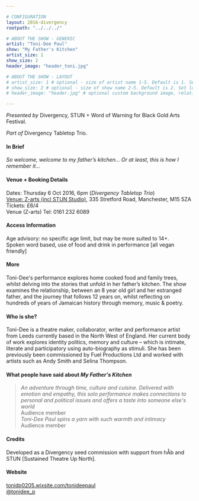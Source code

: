 ```yaml
---

# CONFIGURATION
layout: 2016-divergency
rootpath: "../../../"

# ABOUT THE SHOW - GENERIC
artist: "Toni-Dee Paul"
show: "My Father's Kitchen"
artist_size: 1
show_size: 2
header_image: "header_toni.jpg"

# ABOUT THE SHOW - LAYOUT
# artist_size: 1 # optional - size of artist name 1-5. Default is 1. Set longer names to lower values
# show_size: 2 # optional - size of show name 2-5. Default is 2. Set longer names to lower values
# header_image: "header.jpg" # optional custom background image, relative to current page

---
```

*Presented by* Divergency, STUN + Word of Warning for Black Gold Arts Festival.        
           
*Part of* Divergency Tabletop Trio.   
         
#### In Brief                           
*So welcome, welcome to my father’s kitchen... Or at least, this is how I remember it...*    
 
#### Venue + Booking Details    
Dates: Thursday 6 Oct 2016, 6pm (*Divergency Tabletop Trio*)                     
[Venue: Z-arts (incl STUN Studio)](http://www.z-arts.org/about-us/getting-here), 335 Stretford Road, Manchester, M15 5ZA        
Tickets: £6/4              
Venue (Z-arts) Tel: 0161 232 6089    
             
#### Access Information    
Age advisory: no specific age limit, but may be more suited to 14+.     
Spoken word based, use of food and drink in performance [all vegan friendly]     
              
#### More               
Toni-Dee's performance explores home cooked food and family trees, whilst delving into the stories that unfold in her father’s kitchen. The show examines the relationship, between an 8 year old girl and her estranged father, and the journey that follows 12 years on, whilst reflecting on hundreds of years of Jamaican history through memory, music & poetry.    
            
#### Who is she?  
Toni-Dee is a theatre maker, collaborator, writer and performance artist from Leeds currently based in the North West of England. Her current body of work explores identity politics, memory and culture – which is intimate, literate and participatory using auto-biography as stimuli.    She has been previously been commissioned by Fuel Productions Ltd and worked with artists such as Andy Smith and Selina Thompson.    

#### What people have said about *My Father's Kitchen* 
>*An adventure through time, culture and cuisine. Delivered with emotion and empathy, this solo performance makes connections to personal and political issues and offers a taste into someone else's world*<br>Audience member     
>*Toni-Dee Paul spins a yarn with such warmth and intimacy*<br>Audience member     

#### Credits           
Developed as a Divergency seed commission with support from hÅb and STUN [Sustained Theatre Up North].    

#### Website          
<a href="http://tonidp0205.wixsite.com/tonideepaul" target="_blank">tonidp0205.wixsite.com/tonideepaul</a>       
<a href="http://twitter.com/tonidee_p" target="_blank">@tonidee_p</a>    
    
